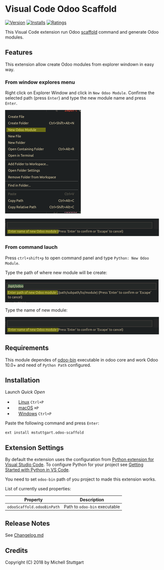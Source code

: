 # Visual Code Odoo Scaffold

[![Version](https://vsmarketplacebadge.apphb.com/version-short/mstuttgart.odoo-scaffold.svg?style=flat-square)](https://marketplace.visualstudio.com/items?itemName=mstuttgart.odoo-scaffold)
[![Installs](https://vsmarketplacebadge.apphb.com/installs/mstuttgart.odoo-scaffold.svg?style=flat-square)](https://marketplace.visualstudio.com/items?itemName=mstuttgart.odoo-scaffold)
[![Ratings](https://vsmarketplacebadge.apphb.com/rating/mstuttgart.odoo-scaffold.svg?style=flat-square)](https://marketplace.visualstudio.com/items?itemName=mstuttgart.odoo-scaffold)

This Visual Code extension run Odoo [scaffold](https://www.odoo.com/documentation/11.0/reference/cmdline.html#scaffolding) command 
and generate Odoo modules.

## Features

This extension allow create Odoo modules from explorer windown in easy way.

### From window explores menu

Right click on Explorer Window and click in `New Odoo Module`. Confirme the selected path (press `Enter`) and type the new module name and press `Enter`.

![feature X](images/screenshot.png)

![feature X](images/screenshot_1.png)

### From command lauch

Press `ctrl+shift+p` to open command panel and type `Python: New Odoo Module`. 

Type the path of where new module will be create:

![feature X](images/screenshot2.png)

Type the name of new module:

![feature X](images/screenshot_1.png)

## Requirements

This module dependes of [odoo-bin](https://github.com/odoo/odoo/blob/11.0/odoo-bin) executable in odoo core and work 
Odoo 10.0+ and need of `Python Path` configured.

## Installation

Launch *Quick Open*
  - <img src="https://www.kernel.org/theme/images/logos/favicon.png" width=16 height=16/> <a href="https://code.visualstudio.com/shortcuts/keyboard-shortcuts-linux.pdf">Linux</a> `Ctrl+P`
  - <img src="https://developer.apple.com/favicon.ico" width=16 height=16/> <a href="https://code.visualstudio.com/shortcuts/keyboard-shortcuts-macos.pdf">macOS</a> `⌘P`
  - <img src="https://www.microsoft.com/favicon.ico" width=16 height=16/> <a href="https://code.visualstudio.com/shortcuts/keyboard-shortcuts-windows.pdf">Windows</a> `Ctrl+P`

Paste the following command and press `Enter`:

```
ext install mstuttgart.odoo-scaffold
```

## Extension Settings

By default the extension uses the configuration from [Python extension for Visual Studio Code](https://marketplace.visualstudio.com/items?itemName=ms-python.python).
To configure Python for your project see [Getting Started with Python in VS Code](https://code.visualstudio.com/docs/python/python-tutorial).

You need to set `odoo-bin` path of you project to made this extension works.

List of currently used properties:

| Property                   | Description                   |
| -------------------------- | ----------------------------- |
| `odooScaffold.odooBinPath` | Path to `odoo-bin` executable |


## Release Notes

See [Changelog.md](CHANGELOG.md)

## Credits

Copyright (C) 2018 by Michell Stuttgart
